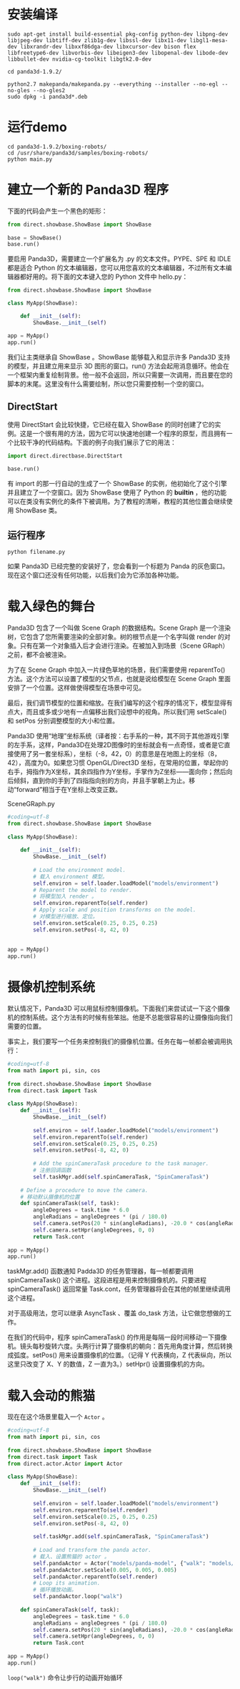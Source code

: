 # 安装编译

```shell
sudo apt-get install build-essential pkg-config python-dev libpng-dev libjpeg-dev libtiff-dev zlib1g-dev libssl-dev libx11-dev libgl1-mesa-dev libxrandr-dev libxxf86dga-dev libxcursor-dev bison flex libfreetype6-dev libvorbis-dev libeigen3-dev libopenal-dev libode-dev libbullet-dev nvidia-cg-toolkit libgtk2.0-dev

cd panda3d-1.9.2/

python2.7 makepanda/makepanda.py --everything --installer --no-egl --no-gles --no-gles2
sudo dpkg -i panda3d*.deb
```

# 运行demo

```shell
cd panda3d-1.9.2/boxing-robots/
cd /usr/share/panda3d/samples/boxing-robots/
python main.py
```

# 建立一个新的 Panda3D 程序

下面的代码会产生一个黑色的矩形：
```python
from direct.showbase.ShowBase import ShowBase
 
base = ShowBase()
base.run()
```

要启用 Panda3D，需要建立一个扩展名为 .py 的文本文件。PYPE、SPE 和 IDLE 都是适合 Python 的文本编辑器，您可以用您喜欢的文本编辑器，不过所有文本编辑器都好用的。将下面的文本键入您的 Python 文件中 hello.py：
```python
from direct.showbase.ShowBase import ShowBase 

class MyApp(ShowBase): 

    def __init__(self):
        ShowBase.__init__(self) 

app = MyApp()
app.run()
```
我们让主类继承自 ShowBase 。ShowBase 能够载入和显示许多 Panda3D 支持的模型，并且建立用来显示 3D 图形的窗口。run() 方法会起用消息循环。他会在一个框架内重复绘制背景。他一般不会返回，所以只需要一次调用，而且要在您的脚本的末尾。这里没有什么需要绘制，所以您只需要控制一个空的窗口。

## DirectStart

使用 DirectStart 会比较快捷，它已经在载入 ShowBase 的同时创建了它的实例。这是一个很有用的方法，因为它可以快速地创建一个程序的原型，而且拥有一个比较干净的代码结构。下面的例子向我们展示了它的用法：
```python
import direct.directbase.DirectStart

base.run()
```

有 import 的那一行自动的生成了一个 ShowBase 的实例，他初始化了这个引擎并且建立了一个空窗口。因为 ShowBase 使用了 Python 的 __builtin__ ，他的功能可以在类没有实例化的条件下被调用。为了教程的清晰，教程的其他位置会继续使用 ShowBase 类。

## 运行程序

```shell
python filename.py
```
如果 Panda3D 已经完整的安装好了，您会看到一个标题为 Panda 的灰色窗口。现在这个窗口还没有任何功能，以后我们会为它添加各种功能。

# 载入绿色的舞台

Panda3D 包含了一个叫做 Scene Graph 的数据结构。Scene Graph 是一个渲染树，它包含了您所需要渲染的全部对象。树的根节点是一个名字叫做 render 的对象。只有在第一个对象插入后才会进行渲染。在被加入到场景（Scene GRaph）之前，都不会被渲染。

为了在 Scene Graph 中加入一片绿色草地的场景，我们需要使用 reparentTo() 方法。这个方法可以设置了模型的父节点，也就是说给模型在 Scene Graph 里面安排了一个位置。这样做使得模型在场景中可见。

最后，我们调节模型的位置和缩放。在我们编写的这个程序的情况下，模型显得有点大，而且或多或少地有一点偏移出我们设想中的视角。所以我们用 setScale() 和 setPos 分别调整模型的大小和位置。

Panda3D 使用“地理”坐标系统（译者按：右手系的一种，其不同于其他游戏引擎的左手系，这样，Panda3D在处理2D图像时的坐标就会有一点奇怪，或者是它直接使用了另一套坐标系），坐标（-8，42，0）的意思是在地图上的坐标（8，42），高度为0。如果您习惯 OpenGL/Direct3D 坐标，在常用的位置，举起你的右手，拇指作为X坐标，其余四指作为Y坐标，手掌作为Z坐标——面向你；然后向后倾斜，直到你的手到了四指指向别的方向，并且手掌朝上为止。移动“forward”相当于在Y坐标上改变正数。

SceneGRaph.py

```python
#coding=utf-8
from direct.showbase.ShowBase import ShowBase
 
class MyApp(ShowBase):
 
    def __init__(self):
        ShowBase.__init__(self)
 
        # Load the environment model.
        # 载入 environment 模型。
        self.environ = self.loader.loadModel("models/environment")
        # Reparent the model to render.
        # 将模型加入 render 。
        self.environ.reparentTo(self.render)
        # Apply scale and position transforms on the model.
        # 对模型进行缩放、定位。
        self.environ.setScale(0.25, 0.25, 0.25)
        self.environ.setPos(-8, 42, 0)
 
 
app = MyApp()
app.run()
```

# 摄像机控制系统

默认情况下，Panda3D 可以用鼠标控制摄像机。下面我们来尝试试一下这个摄像机的控制系统。这个方法有的时候有些笨拙。他是不总能很容易的让摄像指向我们需要的位置。


事实上，我们要写一个任务来控制我们的摄像机位置。任务在每一帧都会被调用执行：

```python
#coding=utf-8
from math import pi, sin, cos
 
from direct.showbase.ShowBase import ShowBase
from direct.task import Task
 
class MyApp(ShowBase):
    def __init__(self):
        ShowBase.__init__(self)
 
        self.environ = self.loader.loadModel("models/environment")
        self.environ.reparentTo(self.render)
        self.environ.setScale(0.25, 0.25, 0.25)
        self.environ.setPos(-8, 42, 0)
 
        # Add the spinCameraTask procedure to the task manager.
        # 注册回调函数
        self.taskMgr.add(self.spinCameraTask, "SpinCameraTask")
 
    # Define a procedure to move the camera.
    # 移动默认摄像机的位置
    def spinCameraTask(self, task):
        angleDegrees = task.time * 6.0
        angleRadians = angleDegrees * (pi / 180.0)
        self.camera.setPos(20 * sin(angleRadians), -20.0 * cos(angleRadians), 3)
        self.camera.setHpr(angleDegrees, 0, 0)
        return Task.cont
 
app = MyApp()
app.run()
```
taskMgr.add() 函数通知 Padda3D 的任务管理器，每一帧都要调用 spinCameraTask() 这个进程。这段进程是用来控制摄像机的。只要进程 spinCameraTask() 返回常量 Task.cont，任务管理器将会在其他的帧里继续调用这个进程。

对于高级用法，您可以继承 AsyncTask 、覆盖 do_task 方法，让它做您想做的工作。

在我们的代码中，程序 spinCameraTask() 的作用是每隔一段时间移动一下摄像机。镜头每秒旋转六度。头两行计算了摄像机的朝向：首先用角度计算，然后转换成弧度。setPos() 用来设置摄像机的位置。（记得 Y 代表横向，Z 代表纵向，所以这里只改变了 X、Y 的数值，Z 一直为3。）setHpr() 设置摄像机的方向。

# 载入会动的熊猫

现在在这个场景里载入一个 `Actor` 。

```python
#coding=utf-8
from math import pi, sin, cos
 
from direct.showbase.ShowBase import ShowBase
from direct.task import Task
from direct.actor.Actor import Actor
 
class MyApp(ShowBase):
    def __init__(self):
        ShowBase.__init__(self)
 
        self.environ = self.loader.loadModel("models/environment")
        self.environ.reparentTo(self.render)
        self.environ.setScale(0.25, 0.25, 0.25)
        self.environ.setPos(-8, 42, 0)
 
        self.taskMgr.add(self.spinCameraTask, "SpinCameraTask")
 
        # Load and transform the panda actor.
        # 载入、设置熊猫的 actor 。
        self.pandaActor = Actor("models/panda-model", {"walk": "models/panda-walk4"})
        self.pandaActor.setScale(0.005, 0.005, 0.005)
        self.pandaActor.reparentTo(self.render)
        # Loop its animation.
        # 循环播放动画。
        self.pandaActor.loop("walk")
 
    def spinCameraTask(self, task):
        angleDegrees = task.time * 6.0
        angleRadians = angleDegrees * (pi / 180.0)
        self.camera.setPos(20 * sin(angleRadians), -20.0 * cos(angleRadians), 3)
        self.camera.setHpr(angleDegrees, 0, 0)
        return Task.cont
 
app = MyApp()
app.run()
```
`loop("walk")` 命令让步行的动画开始循环
